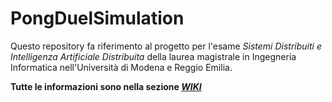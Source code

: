 # PongDuelSimulation

Questo repository fa riferimento al progetto per l'esame _Sistemi Distribuiti e Intelligenza Artificiale Distribuita_ della laurea magistrale in Ingegneria Informatica nell'Università di Modena e Reggio Emilia.

**Tutte le informazioni sono nella sezione [_WIKI_](https://github.com/cristian-mercadante/PongDuelSimulation/wiki)**
